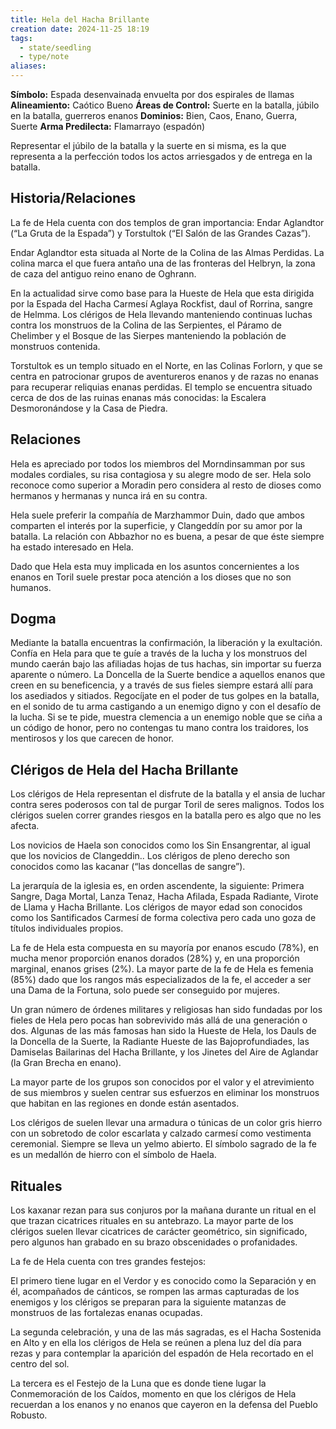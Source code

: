 ```yaml
---
title: Hela del Hacha Brillante
creation date: 2024-11-25 18:19
tags:
  - state/seedling
  - type/note
aliases:
---
```

**Símbolo:** Espada desenvainada envuelta por dos espirales de llamas
**Alineamiento:** Caótico Bueno
**Áreas de Control:** Suerte en la batalla, júbilo en la batalla, guerreros enanos
**Dominios:** Bien, Caos, Enano, Guerra, Suerte
**Arma Predilecta:** Flamarrayo (espadón)

Representar el júbilo de la batalla y la suerte en si misma, es la que representa a la perfección todos los actos arriesgados y de entrega en la batalla.

## Historia/Relaciones

La fe de Hela cuenta con dos templos de gran importancia: Endar Aglandtor (“La Gruta de la Espada”) y Torstultok (“El Salón de las Grandes Cazas”).

Endar Aglandtor esta situada al Norte de la Colina de las Almas Perdidas. La colina marca el que fuera antaño una de las fronteras del Helbryn, la zona de caza del antiguo reino enano de Oghrann.

En la actualidad sirve como base para la Hueste de Hela que esta dirigida por la Espada del Hacha Carmesí Aglaya Rockfist, daul of Rorrina, sangre de Helmma. Los clérigos de Hela llevando manteniendo continuas luchas contra los monstruos de la Colina de las Serpientes, el Páramo de Chelimber y el Bosque de las Sierpes manteniendo la población de monstruos contenida.

Torstultok es un templo situado en el Norte, en las Colinas Forlorn, y que se centra en patrocionar grupos de aventureros enanos y de razas no enanas para recuperar reliquias enanas perdidas. El templo se encuentra situado cerca de dos de las ruinas enanas más conocidas: la Escalera Desmoronándose y la Casa de Piedra.

## Relaciones

Hela es apreciado por todos los miembros del Morndinsamman por sus modales cordiales, su risa contagiosa y su alegre modo de ser. Hela solo reconoce como superior a Moradin pero considera al resto de dioses como hermanos y hermanas y nunca irá en su contra.

Hela suele preferir la compañía de Marzhammor Duin, dado que ambos comparten el interés por la superficie, y Clangeddín por su amor por la batalla. La relación con Abbazhor no es buena, a pesar de que éste siempre ha estado interesado en Hela.

Dado que Hela esta muy implicada en los asuntos concernientes a los enanos en Toril suele prestar poca atención a los dioses que no son humanos.

## Dogma

Mediante la batalla encuentras la confirmación, la liberación y la exultación. Confía en Hela para que te guíe a través de la lucha y los monstruos del mundo caerán bajo las afiliadas hojas de tus hachas, sin importar su fuerza aparente o número. La Doncella de la Suerte bendice a aquellos enanos que creen en su beneficencia, y a través de sus fieles siempre estará allí para los asediados y sitiados. Regocíjate en el poder de tus golpes en la batalla, en el sonido de tu arma castigando a un enemigo digno y con el desafío de la lucha. Si se te pide, muestra clemencia a un enemigo noble que se ciña a un código de honor, pero no contengas tu mano contra los traidores, los mentirosos y los que carecen de honor.

## Clérigos de Hela del Hacha Brillante

Los clérigos de Hela representan el disfrute de la batalla y el ansia de luchar contra seres poderosos con tal de purgar Toril de seres malignos. Todos los clérigos suelen correr grandes riesgos en la batalla pero es algo que no les afecta.

Los novicios de Haela son conocidos como los Sin Ensangrentar, al igual que los novicios de Clangeddin.. Los clérigos de pleno derecho son conocidos como las kacanar (“las doncellas de sangre”).

La jerarquía de la iglesia es, en orden ascendente, la siguiente: Primera Sangre, Daga Mortal, Lanza Tenaz, Hacha Afilada, Espada Radiante, Virote de Llama y Hacha Brillante. Los clérigos de mayor edad son conocidos como los Santificados Carmesí de forma colectiva pero cada uno goza de títulos individuales propios.

La fe de Hela esta compuesta en su mayoría por enanos escudo (78%), en mucha menor proporción enanos dorados (28%) y, en una proporción marginal, enanos grises (2%). La mayor parte de la fe de Hela es femenia (85%) dado que los rangos más especializados de la fe, el acceder a ser una Dama de la Fortuna, solo puede ser conseguido por mujeres.

Un gran número de órdenes militares y religiosas han sido fundadas por los fieles de Hela pero pocas han sobrevivido más allá de una generación o dos. Algunas de las más famosas han sido la Hueste de Hela, los Dauls de la Doncella de la Suerte, la Radiante Hueste de las Bajoprofundiades, las Damiselas Bailarinas del Hacha Brillante, y los Jinetes del Aire de Aglandar (la Gran Brecha en enano).

La mayor parte de los grupos son conocidos por el valor y el atrevimiento de sus miembros y suelen centrar sus esfuerzos en eliminar los monstruos que habitan en las regiones en donde están asentados.

Los clérigos de suelen llevar una armadura o túnicas de un color gris hierro con un sobretodo de color escarlata y calzado carmesí como vestimenta ceremonial. Siempre se lleva un yelmo abierto. El símbolo sagrado de la fe es un medallón de hierro con el símbolo de Haela.

## Rituales

Los kaxanar rezan para sus conjuros por la mañana durante un ritual en el que trazan cicatrices rituales en su antebrazo. La mayor parte de los clérigos suelen llevar cicatrices de carácter geométrico, sin significado, pero algunos han grabado en su brazo obscenidades o profanidades.

La fe de Hela cuenta con tres grandes festejos:

El primero tiene lugar en el Verdor y es conocido como la Separación y en él, acompañados de cánticos, se rompen las armas capturadas de los enemigos y los clérigos se preparan para la siguiente matanzas de monstruos de las fortalezas enanas ocupadas.

La segunda celebración, y una de las más sagradas, es el Hacha Sostenida en Alto y en ella los clérigos de Hela se reúnen a plena luz del día para rezas y para contemplar la aparición del espadón de Hela recortado en el centro del sol.

La tercera es el Festejo de la Luna que es donde tiene lugar la Conmemoración de los Caídos, momento en que los clérigos de Hela recuerdan a los enanos y no enanos que cayeron en la defensa del Pueblo Robusto.